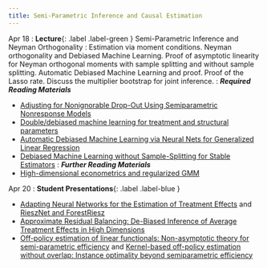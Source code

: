 ```yaml
---
title: Semi-Parametric Inference and Causal Estimation
---
```


Apr 18
: **Lecture**{: .label .label-green } Semi-Parametric Inference and Neyman Orthogonality
: Estimation via moment conditions. Neyman orthogonality and Debiased Machine Learning. Proof of asymptotic linearity for Neyman orthogonal moments with sample splitting and without sample splitting. Automatic Debiased Machine Learning and proof. Proof of the Lasso rate. Discuss the multiplier bootstrap for joint inference.
: ***Required Reading Materials***
- [Adjusting for Nonignorable Drop-Out Using Semiparametric Nonresponse Models](https://www.jstor.org/stable/2669923)
- [Double/debiased machine learning for treatment and structural parameters](https://academic.oup.com/ectj/article/21/1/C1/5056401)
- [Automatic Debiased Machine Learning via Neural Nets for Generalized Linear Regression](https://arxiv.org/abs/2104.14737)
- [Debiased Machine Learning without Sample-Splitting for Stable Estimators](https://arxiv.org/abs/2206.01825)
: ***Further Reading Materials***
- [High-dimensional econometrics and regularized GMM](https://arxiv.org/pdf/1806.01888.pdf)

Apr 20
: **Student Presentations**{: .label .label-blue }
- [Adapting Neural Networks for the Estimation of Treatment Effects](https://arxiv.org/abs/1906.02120) and [RieszNet and ForestRiesz](https://proceedings.mlr.press/v162/chernozhukov22a/chernozhukov22a.pdf)
- [Approximate Residual Balancing: De-Biased Inference of Average Treatment Effects in High Dimensions](https://arxiv.org/abs/1604.07125)
- [Off-policy estimation of linear functionals: Non-asymptotic theory for semi-parametric efficiency](https://arxiv.org/abs/2209.13075) and [Kernel-based off-policy estimation without overlap: Instance optimality beyond semiparametric efficiency](https://arxiv.org/abs/2301.06240)

